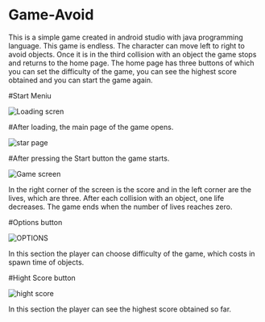 # Game-Avoid
This is a simple game created in android studio with java programming language.
This game is endless. The character can move left to right to avoid objects. Once it is in the third collision with an object the game stops and returns to the home page. The home page has three buttons of which you can set the difficulty of the game, you can see the highest score obtained and you can start the game again.



#Start Meniu

![Loading scren](https://user-images.githubusercontent.com/72136299/113010386-75e9d700-9181-11eb-8097-c2bfe1a38943.png)




#After loading, the main page of the game opens.

![star page](https://user-images.githubusercontent.com/72136299/113000160-3b2f7100-9178-11eb-9365-7ef8f2a708ec.png)


#After pressing the Start button the game starts.

![Game screen](https://user-images.githubusercontent.com/72136299/113014502-4fc63600-9185-11eb-8b91-9252d93c7016.png)

In the right corner of the screen is the score and in the left corner are the lives, which are three. After each collision with an object, one life decreases. The game ends when the number of lives reaches zero.

#Options button

![OPTIONS](https://user-images.githubusercontent.com/72136299/113015715-7f297280-9186-11eb-8ec1-5676601bb36e.png)

In this section the player can choose difficulty of the game, which costs in  spawn time of objects.

#Hight Score button

![hight score](https://user-images.githubusercontent.com/72136299/113017060-c2381580-9187-11eb-8700-e0dda18c7af9.png)

In this section the player can see the highest score obtained so far.
